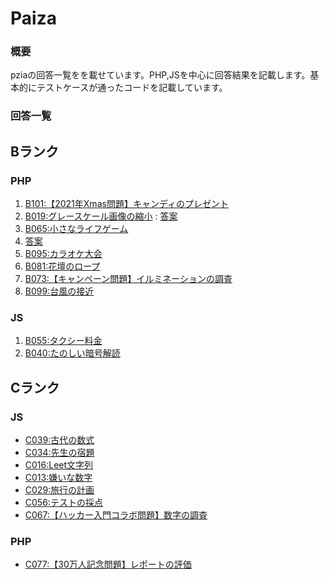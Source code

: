 # Paiza

### 概要
pziaの回答一覧をを載せています。PHP,JSを中心に回答結果を記載します。基本的にテストケースが通ったコードを記載しています。

### 回答一覧

## Bランク
### PHP
1. [B101:【2021年Xmas問題】キャンディのプレゼント](B019.php)
1. [B019:グレースケール画像の縮小](https://paiza.jp/works/challenges/69/retry) : [答案](php/rankB/B101.php)
1. [B065:小さなライフゲーム](https://paiza.jp/works/challenges/304/retry)
 1. [答案](php/rankB/B065.php)
1. [B095:カラオケ大会](B095.php)
1. [B081:花壇のロープ](B081.php)
1. [B073:【キャンペーン問題】イルミネーションの調査](B073.php)
1. [B099:台風の接近](B099.php)

### JS
1. [B055:タクシー料金](B055.js)
1. [B040:たのしい暗号解読](B040.js)

## Cランク
### JS
* [C039:古代の数式](C067.js)
* [C034:先生の宿題](C034.js)
* [C016:Leet文字列](C016.js)
* [C013:嫌いな数字](C013.js)
* [C029:旅行の計画](C029.js)
* [C056:テストの採点](C056.js)
* [C067:【ハッカー入門コラボ問題】数字の調査](C067.js)

### PHP
* [C077:【30万人記念問題】レポートの評価](C077.php)







